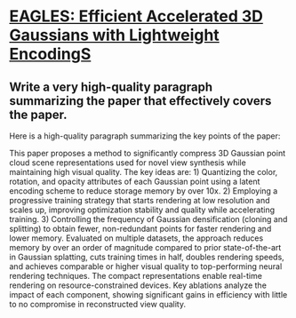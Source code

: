 # [EAGLES: Efficient Accelerated 3D Gaussians with Lightweight EncodingS](https://arxiv.org/abs/2312.04564)

## Write a very high-quality paragraph summarizing the paper that effectively covers the paper.

 Here is a high-quality paragraph summarizing the key points of the paper:

This paper proposes a method to significantly compress 3D Gaussian point cloud scene representations used for novel view synthesis while maintaining high visual quality. The key ideas are: 1) Quantizing the color, rotation, and opacity attributes of each Gaussian point using a latent encoding scheme to reduce storage memory by over 10x. 2) Employing a progressive training strategy that starts rendering at low resolution and scales up, improving optimization stability and quality while accelerating training. 3) Controlling the frequency of Gaussian densification (cloning and splitting) to obtain fewer, non-redundant points for faster rendering and lower memory. Evaluated on multiple datasets, the approach reduces memory by over an order of magnitude compared to prior state-of-the-art in Gaussian splatting, cuts training times in half, doubles rendering speeds, and achieves comparable or higher visual quality to top-performing neural rendering techniques. The compact representations enable real-time rendering on resource-constrained devices. Key ablations analyze the impact of each component, showing significant gains in efficiency with little to no compromise in reconstructed view quality.
